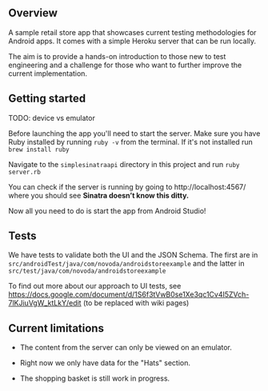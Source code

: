 ## Overview

A sample retail store app that showcases current testing methodologies for Android apps. It comes with a simple Heroku server that can be run locally.

The aim is to provide a hands-on introduction to those new to test engineering and a challenge for those who want to further improve the current implementation.


## Getting started
TODO: device vs emulator

Before launching the app you'll need to start the server. Make sure you have Ruby installed by running `ruby -v` from the terminal. If it's not installed run `brew install ruby`

Navigate to the `simplesinatraapi` directory in this project and run `ruby server.rb`

You can check if the server is running by going to http://localhost:4567/ where you should see **Sinatra doesn’t know this ditty.**

Now all you need to do is start the app from Android Studio!

## Tests

We have tests to validate both the UI and the JSON Schema. The first are in `src/androidTest/java/com/novoda/androidstoreexample` and the latter in `src/test/java/com/novoda/androidstoreexample`

To find out more about our approach to UI tests, see  https://docs.google.com/document/d/1S6f3tVwB0se1Xe3qc1Cv4I5ZVch-7lKJiuVgW_ktLkY/edit (to be replaced with wiki pages)

## Current limitations

* The content from the server can only be viewed on an emulator.

* Right now we only have data for the "Hats" section.

* The shopping basket is still work in progress.

